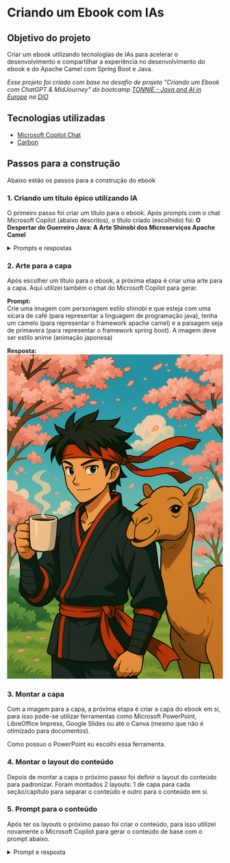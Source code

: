 # Criando um Ebook com IAs

## Objetivo do projeto

Criar um ebook utilizando tecnologias de IAs para acelerar o desenvolvimento e compartilhar a experiência no desenvolvimento do ebook e do Apache Camel com Spring Boot e Java.

*Esse projeto foi criado com base no desafio de projeto "Criando um Ebook com ChatGPT & MidJourney" do bootcamp [TONNIE - Java and AI in Europe] na [DIO]*

## Tecnologias utilizadas

- [Microsoft Copilot Chat]
- [Carbon]


## Passos para a construção

Abaixo estão os passos para a construção do ebook

### 1. Criando um título épico utilizando IA

O primeiro passo foi criar um título para o ebook. Após prompts com o chat Microsoft Copilot (abaixo descritos), o título criado (escolhido) foi: 
**O Despertar do Guerreiro Java: A Arte Shinobi dos Microserviços Apache Camel**

<details>

<summary>Prompts e respostas</summary>

**Prompt:**  
Crie um título de um ebook sobre o tema Apache Camel, o ebook é do nicho de programação e o subnicho é Java, microserviços e o framework Apache Camel. O título deve ser épico e curto, com temática de anime (animação japonesa) de aventura. Me liste 5 variações de títulos.

**Resposta:**  
Aqui estão cinco variações de títulos épicos para seu eBook, inspirados na temática de anime de aventura:
1. **Apache Camel: A Jornada do Código Samurai**  
2. **O Caminho do Guerreiro Java: Dominando Apache Camel**  
3. **Microserviços no Reino de Camel: A Lenda do Código**  
4. **Apache Camel Chronicles: O Despertar do Dev Shinobi**  
5. **A Saga do Camel Dourado: Conquistando Microserviços com Java**
Cada título evoca uma vibe aventureira, heroica e misteriosa, perfeita para atrair programadores que gostam de desafios épicos! Gostou de algum ou quer uma versão ainda mais audaciosa? 🚀🔥

---

**Prompt:**  
Combine os dois títulos abaixo para gerar novos títulos poderosos mantendo a temática de anime e foco no framework Apache Camel:
"O Caminho do Guerreiro Java: Dominando Apache Camel"
"Apache Camel Chronicles: O Despertar do Dev Shinobi"

**Resposta:**  
Aqui estão algumas combinações poderosas dos seus títulos, mantendo a temática de anime e o foco no Apache Camel:
1. **Apache Camel Chronicles: O Caminho do Dev Samurai**
2. **O Despertar do Guerreiro Java: A Saga Apache Camel**
3. **Apache Camel: A Jornada do Shinobi do Código**
4. **A Lenda do Guerreiro Java: Dominando o Reino Camel**
5. **O Código Secreto dos Devs: A Arte Shinobi do Apache Camel**
Cada um traz um toque épico e aventureiro, perfeito para capturar a essência da jornada dos programadores! Gostou de algum? 🚀🔥

---

**Prompt:**  
Gostei da resposta, mas quero também incluir referência à arquitetura de microserviços, gere outros títulos que mantém a temática de anime, continue remetendo ao framework Apache Camel, mas que mostre o poder do desenvolvimento do Apache Camel em arquitetura de microserviços, lembrando que o título deve ser poderoso e curto. abaixo deixo 2 opções dos anteriores que gostei para poder misturar:
"O Código Secreto dos Devs: A Arte Shinobi do Apache Camel"
"O Despertar do Guerreiro Java: A Saga Apache Camel"

**Resposta:**  
Aqui estão algumas variações épicas, agora incorporando a arquitetura de microserviços e mantendo a vibe de anime e Apache Camel:
1. **O Código Secreto dos Devs: A Arte Shinobi dos Microserviços Apache Camel**
2. **O Despertar do Guerreiro Java: A Revolução dos Microserviços com Apache Camel**
3. **A Arte Ninja dos Microserviços: Dominando Apache Camel no Campo de Batalha**
4. **Apache Camel: A Jornada Shinobi na Arquitetura dos Microserviços**
5. **O Samurai do Código: Microserviços e Apache Camel na Era Digital**
Cada título reforça o poder do Apache Camel no desenvolvimento de microserviços, enquanto mantém a essência heroica e aventureira dos animes! Algum desses te parece perfeito ou deseja ajustes? 🚀🔥

</details>


### 2. Arte para a capa

Após escolher um título para o ebook, a próxima etapa é criar uma arte para a capa. Aqui utilizei também o chat do Microsoft Copilot para gerar.

**Prompt:**   
Crie uma imagem com personagem estilo shinobi e que esteja com uma xícara de café (para representar a linguagem de programação java), tenha um camelo (para representar o framework apache camel) e a paisagem seja de primavera (para representar o framework spring boot). A imagem deve ser estilo anime (animação japonesa) 

**Resposta:**  
![Arte Capa](artecapa.png)


### 3. Montar a capa

Com a imagem para a capa, a próxima etapa é criar a capa do ebook em si, para isso pode-se utilizar ferramentas como Microsoft PowerPoint, LibreOffice Impress, Google Slides ou até o Canva (mesmo que não é otimizado para documentos). 

Como possuo o PowerPoint eu escolhi essa ferramenta.

### 4. Montar o layout do conteúdo

Depois de montar a capa o próximo passo foi definir o layout do conteúdo para padronizar. Foram montados 2 layouts: 1 de capa para cada seção/capítulo para separar o conteúdo e outro para o conteúdo em si.

### 5. Prompt para o conteúdo

Após ter os layouts o próximo passo foi criar o conteúdo, para isso utilizei novamente o Microsoft Copilot para gerar o conteúdo de base com o prompt abaixo.

<details>

<summary>Prompt e resposta</summary>

**Prompt**  
Faça um texto para ebook com foco no framework Apache Camel, considerando o uso do Apache Camel 4.10 com Java 21 e Spring Boot 3.5. Demonstrando como criar 2 microserviços (A e B) que se comunicam através de um message broker.  
  
{REGRAS}  
- Explicar de maneira simples considerando o público programadores estagiários e júniors
- O texto deve compreender: os requisitos mínimos tal como ter que possuir o JDK 21, maven e docker, sobre como criar o arquivo do docker compose, criar o projeto de cada microserviço (mostrar a configuração e as dependencias básicas no pom.xml) para que o leitor possa replicar os passos
- Trazer exemplos de códigos que contemplem os requisitos do projeto geral e de cada microserviço
- Sempre crie um título e um subtítulo sugestivo para cada tópico
- Considere a temática de anime (animação japonesa) de aventura
- Considere o título do ebook "O Despertar do Guerreiro Java: A Arte Shinobi dos Microserviços Apache Camel"
  
{Requisitos do projeto geral}  
- O projeto deve conter 2 microserviços e docker-compose para executar componentes externos (como o message broker)
- Os microserviços devem utilizar as tecnologias Java 17, maven, Spring Boot 3.5 e Apache Camel 4.10
- O message broker é ActiveMQ
  
{Requisitos do Microserviço A}  
- Deve ler arquivo que fica na pasta c:/carta-recebida
- Deve checar se na primeira linha contém a frase secreta correta
- Deve extrair os e-mails da segunda linha (e-mails devem estar separados por ";") 
- Deve extrair o assunto da terceira linha
- O restante do conteúdo do arquivo representa a mensagem que será enviada ao destinatário do email extraido
- Para cada e-mail coletado, é enviado uma mensagem ao Message Broker em uma fila "mensagems para enviar" contendo o email do destinatário, o assunto e a mensagem
  
{Requisitos do Microserviço B}  
- Deve ficar escutando a fila "mensagems para enviar" para checar se tem mensagens para enviar
- Quando receber a mensagem deve pegar as informações de e-mail, assunto e mensagem para gerar um e-mail para envio ao destinatário.


**Resposta** 

A seguir, segue um capítulo do ebook "O Despertar do Guerreiro Java: A Arte Shinobi dos Microserviços Apache Camel", repleto de aventura e simplicidade para que você, guerreiro em formação, possa dominar a arte dos microserviços com Apache Camel 4.10, Java (JDK 21) e Spring Boot 3.5. Cada tópico apresenta um título e subtítulo sugestivo para guiar sua jornada.

*Capítulo 1: Preparando o Terreno da Batalha*
*Subtítulo: Requisitos Básicos para Ingressar na Missão Shinobi*

Antes de iniciar sua aventura, é imprescindível que seu arsenal esteja completo. Certifique-se de ter instalados os seguintes itens:
- JDK 21
- Maven
- Docker (para orquestrar componentes externos)

Além disso, sua missão integrará dois microserviços que se comunicarão por meio de um message broker, utilizando o ActiveMQ via Docker Compose.

*Capítulo 2: A Força do Dragão Docker Compose*
*Subtítulo: Configurando o ActiveMQ para a Comunicação Mística*

Para que a comunicação entre nossos microserviços ocorra com precisão, vamos utilizar o Docker Compose para lançar o ActiveMQ, nosso message broker lendário. Crie um arquivo chamado docker-compose.yml com o seguinte conteúdo:

```yaml
version: '3'
services:
  activemq:
    image: rmohr/activemq:latest
    ports:
      - "61616:61616"
      - "8161:8161"
```

Este arquivo configura o ActiveMQ para escutar na porta 61616 (para mensagens) e 8161 (para interface administrativa). Assim, nosso clã de microserviços terá um canal seguro para trocar informações.


*Capítulo 3: Forjando o Arsenal do Guerreiro*
*Subtítulo: Criando Projetos Maven e Configurando o pom.xml*

Para equipar cada microserviço, crie dois projetos Maven independentes. No arquivo pom.xml de cada projeto, adicione as seguintes configurações mínimas:

```xml
<project xmlns="http://maven.apache.org/POM/4.0.0" 
         xmlns:xsi="http://www.w3.org/2001/XMLSchema-instance"
         xsi:schemaLocation="http://maven.apache.org/POM/4.0.0 
                             http://maven.apache.org/xsd/maven-4.0.0.xsd">
  <modelVersion>4.0.0</modelVersion>
  <groupId>com.guerreiro.java</groupId>
  <artifactId>microservico-a-ou-b</artifactId>
  <version>1.0.0</version>
  <properties>
    <java.version>21</java.version>
    <spring-boot.version>3.5.0</spring-boot.version>
    <camel.version>4.10.0</camel.version>
  </properties>
  <dependencies>
    <!-- Spring Boot Starter -->
    <dependency>
      <groupId>org.springframework.boot</groupId>
      <artifactId>spring-boot-starter</artifactId>
    </dependency>
    <!-- Apache Camel com Spring Boot -->
    <dependency>
      <groupId>org.apache.camel.springboot</groupId>
      <artifactId>camel-spring-boot-starter</artifactId>
      <version>${camel.version}</version>
    </dependency>
    <!-- Dependência para integração com ActiveMQ -->
    <dependency>
      <groupId>org.apache.activemq</groupId>
      <artifactId>activemq-camel</artifactId>
      <version>5.16.4</version>
    </dependency>
  </dependencies>
  <build>
    <plugins>
      <!-- Plugin do Spring Boot -->
      <plugin>
        <groupId>org.springframework.boot</groupId>
        <artifactId>spring-boot-maven-plugin</artifactId>
      </plugin>
    </plugins>
  </build>
</project>
```

Esse pom.xml equipará seus projetos com os recursos necessários para criar e gerenciar rotas com Apache Camel, além de integrar o ActiveMQ e rodar com Spring Boot.

*Capítulo 4: Missão Secreta do Microserviço A*
*Subtítulo: Decifrando a Mensagem e Enviando Sinais para a Guerra*

O Microserviço A é o mensageiro secreto responsável por ler missivas guardadas na pasta c:/carta-recebida. Sua missão é:

Verificar se a primeira linha contém a frase secreta correta.

Extrair os e-mails da segunda linha (separados por ;).

Obter o assunto da terceira linha.

Ler o restante do arquivo para compor a mensagem.

Para cada e-mail extraído, enviar uma mensagem formatada à fila mensagems_para_enviar do ActiveMQ.

Segue um exemplo de rota com Apache Camel:

```java
package com.guerreiro.java.microservicoa;

import org.apache.camel.builder.RouteBuilder;
import org.springframework.stereotype.Component;

@Component
public class RouteMicroservicoA extends RouteBuilder {
    @Override
    public void configure() throws Exception {
        from("file://c:/carta-recebida?noop=true")
            .process(exchange -> {
                String conteudo = exchange.getIn().getBody(String.class);
                String[] linhas = conteudo.split("\\r?\\n");
                
                if (linhas.length < 4 || !linhas[0].trim().equals("SENHA-SECRETA")) {
                    throw new Exception("Arquivo inválido ou senha incorreta!");
                }
                
                String[] emails = linhas[1].split(";");
                String assunto = linhas[2];
                StringBuilder mensagemBuilder = new StringBuilder();
                for (int i = 3; i < linhas.length; i++) {
                    mensagemBuilder.append(linhas[i]).append("\n");
                }
                String mensagem = mensagemBuilder.toString();
                
                for (String email : emails) {
                    String mensagemFormatada = String.format("TO:%s;SUBJECT:%s;MESSAGE:%s", email.trim(), assunto, mensagem);
                    exchange.getContext()
                            .createProducerTemplate()
                            .sendBody("activemq:queue:mensagems_para_enviar", mensagemFormatada);
                }
            })
            .log("Arquivo processado e mensagens enviadas para a fila.");
    }
}
```

Neste código, o microserviço lê o arquivo, verifica a autenticidade da missão e distribui as mensagens para cada destinatário via ActiveMQ.

*Capítulo 5: O Despertar do Guardião*
*Subtítulo: Microserviço B - O Vigia da Fila e o Envio do Alerta*

Enquanto o mensageiro A envia as mensagens, o Microserviço B mantém-se alerta, escutando a fila mensagems_para_enviar. Quando uma mensagem chega, ele extrai os dados (e-mail, assunto e mensagem) e simula o disparo de um e-mail para o destinatário. Eis um exemplo prático:

```java
package com.guerreiro.java.microservicob;

import org.apache.camel.builder.RouteBuilder;
import org.springframework.stereotype.Component;

@Component
public class RouteMicroservicoB extends RouteBuilder {
    @Override
    public void configure() throws Exception {
        from("activemq:queue:mensagems_para_enviar")
            .process(exchange -> {
                String corpo = exchange.getIn().getBody(String.class);
                // Formato esperado: "TO:email;SUBJECT:assunto;MESSAGE:mensagem"
                String[] partes = corpo.split(";");
                if (partes.length < 3) {
                    throw new Exception("Mensagem mal formatada.");
                }
                String email = partes[0].substring(partes[0].indexOf(":") + 1).trim();
                String assunto = partes[1].substring(partes[1].indexOf(":") + 1).trim();
                String mensagem = partes[2].substring(partes[2].indexOf(":") + 1).trim();
                
                // Simula o envio do e-mail (substitua por integração com seu serviço de e-mail real)
                System.out.println("Enviando e-mail para: " + email);
                System.out.println("Assunto: " + assunto);
                System.out.println("Mensagem: " + mensagem);
            })
            .log("Mensagem recebida e processada para envio do e-mail.");
    }
}
```

Com essa rota, o Microserviço B atua como o guardião da comunicação, pronto para converter as mensagens recebidas em ações que alertam os destinatários.

*Capítulo 6: União de Forças – O Despertar Final*
*Subtítulo: Integrando Sabedoria e Tecnologia para Vencer a Batalha Digital*

Nesta aventura, dois microserviços – o mensageiro secreto (Microserviço A) e o vigilante (Microserviço B) – unem forças por meio do ActiveMQ e do Apache Camel. Com o Docker Compose orquestrando o cenário e o Maven gerenciando as dependências, você possui agora um exemplo prático e enxuto para criar sistemas integrados e escaláveis.

Use esses exemplos para expandir seu arsenal, testar novas rotas e, quem sabe, personalizar sua jornada na arte dos microserviços. A cada linha de código, você se aproxima do domínio total dessa técnica ninja!

Esta aventura prática proporciona os passos mínimos para que você possa replicar e expandir o projeto. Se desejar aprofundar em testes, configurações avançadas ou integração com serviços reais de envio de e-mails, sua próxima missão já está lançada

</details>


[DIO]: https://www.dio.me/sign-up?ref=WQ0TRWQ8E1 
[TONNIE - Java and AI in Europe]: https://www.dio.me/bootcamp/tonnie-java-and-ai-europe?ref=WQ0TRWQ8E1

[Microsoft Copilot Chat]: https://copilot.microsoft.com/
[Carbon]: https://carbon.now.sh/